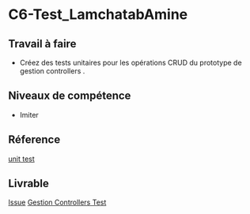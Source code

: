 # C6-Test_LamchatabAmine 


## Travail à faire

- Créez des tests unitaires pour les opérations CRUD du prototype de gestion controllers .

## Niveaux de compétence

- Imiter

## Réference


[unit test](https://laravel.com/docs/11.x/testing)


## Livrable


[Issue](https://github.com/labs-web/prototype/issues/195)
[Gestion Controllers Test](https://github.com/labs-web/prototype/blob/develop/app/tests/Feature/Autorisation/GestionControllersTest.php)
